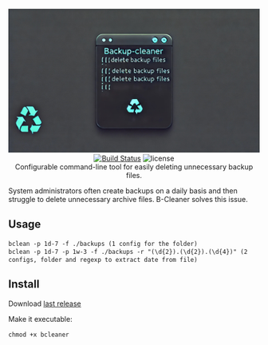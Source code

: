 <p align="center">
  <img src="cleaner-logo.jpeg" alt="bat - a cat clone with wings"><br>
  <a href="https://github.com/Enflow-io/backup-cleaner/actions?query=workflow%3ACICD"><img src="https://github.com/Enflow-io/backup-cleaner/actions/workflows/rust.yml/badge.svg" alt="Build Status"></a>
  <img src="https://img.shields.io/crates/l/bat.svg" alt="license"><br />
  Configurable command-line tool for easily deleting unnecessary backup files.
</p>



System administrators often create backups on a daily basis and then struggle to delete unnecessary archive files. B-Cleaner solves this issue.

## Usage

```
bclean -p 1d-7 -f ./backups (1 config for the folder)
bclean -p 1d-7 -p 1w-3 -f ./backups -r "(\d{2}).(\d{2}).(\d{4})" (2 configs, folder and regexp to extract date from file)
```

## Install
Download <a href="https://github.com/Enflow-io/backup-cleaner/releases/tag/0.0.1">last release</a>

Make it executable:
```
chmod +x bcleaner
```